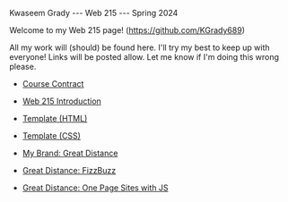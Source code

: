 Kwaseem Grady --- Web 215 --- Spring 2024

Welcome to my Web 215 page! (https://github.com/KGrady689)

All my work will (should) be found here. I'll try my best to keep up with everyone! Links will
be posted allow. Let me know if I'm doing this wrong please.

+ [Course Contract](https://kgrady689.github.io/web115/greatdistance/coursecontract.htm)

+ [Web 215 Introduction](https://kgrady689.github.io/web115/greatdistance/intro.htm) 

+ [Template (HTML)](https://kgrady689.github.io/web115/template.html) 

+ [Template (CSS)](https://kgrady689.github.io/web115/template.css) 

+ [My Brand: Great Distance](https://kgrady689.github.io/web115/greatdistance/home.htm)

+ [Great Distance: FizzBuzz](https://kgrady689.github.io/web115/greatdistance/fizzbuzz0.htm)

+ [Great Distance: One Page Sites with JS](https://kgrady689.github.io/web115/greatdistance/templatemo_560_astro_motion/home.html)
